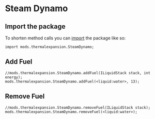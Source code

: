 # Steam Dynamo

## Import the package

To shorten method calls you can [import](/AdvancedFunctions/Import/) the package like so:

    import mods.thermalexpansion.SteamDynamo;
    

## Add Fuel

    //mods.thermalexpansion.SteamDynamo.addFuel(ILiquidStack stack, int energy);
    mods.thermalexpansion.SteamDynamo.addFuel(<liquid:water>, 13);
    

## Remove Fuel

    //mods.thermalexpansion.SteamDynamo.removeFuel(ILiquidStack stack);
    mods.thermalexpansion.SteamDynamo.removeFuel(<liquid:water>);